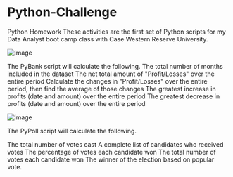 # Python-Challenge
Python Homework 
These activities are the first set of Python scripts for my Data Analyst boot camp class with Case Western Reserve University. 

![image](https://user-images.githubusercontent.com/87391593/129460891-c774d1ed-3d09-44d2-8372-7a90f4208d90.png)

The PyBank script will calculate the following. 
The total number of months included in the dataset
The net total amount of "Profit/Losses" over the entire period
Calculate the changes in "Profit/Losses" over the entire period, then find the average of those changes
The greatest increase in profits (date and amount) over the entire period
The greatest decrease in profits (date and amount) over the entire period

![image](https://user-images.githubusercontent.com/87391593/129460905-7dd90664-78ef-491e-b6e1-68c480a43d75.png)

The PyPoll script will calculate the following. 

The total number of votes cast
A complete list of candidates who received votes
The percentage of votes each candidate won
The total number of votes each candidate won
The winner of the election based on popular vote.
